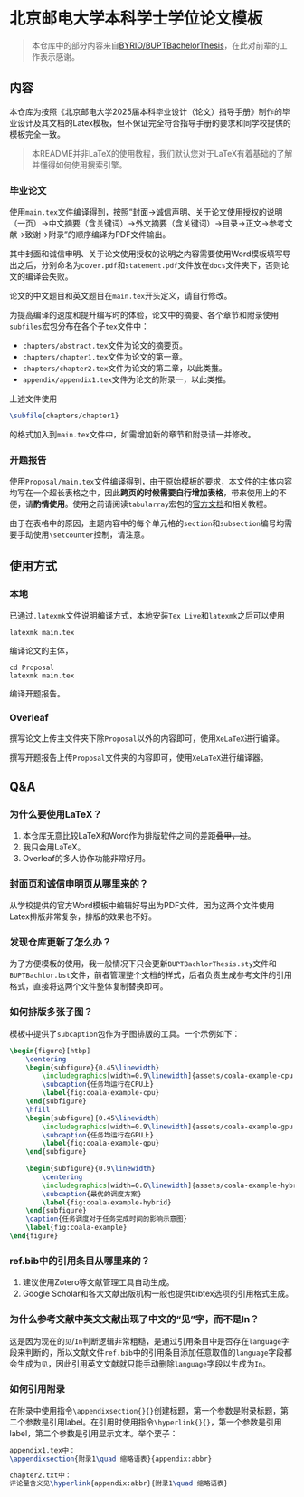 # 北京邮电大学本科学士学位论文模板

> 本仓库中的部分内容来自[BYRIO/BUPTBachelorThesis](https://github.com/BYRIO/BUPTBachelorThesis)，在此对前辈的工作表示感谢。

## 内容

本仓库为按照《北京邮电大学2025届本科毕业设计（论文）指导手册》制作的毕业设计及其文档的Latex模板，但不保证完全符合指导手册的要求和同学校提供的模板完全一致。

> 本README并非LaTeX的使用教程，我们默认您对于LaTeX有着基础的了解并懂得如何使用搜索引擎。

### 毕业论文

使用`main.tex`文件编译得到，按照“封面→诚信声明、关于论文使用授权的说明（一页）→中文摘要（含关键词）→外文摘要（含关键词）→目录→正文→参考文献→致谢→附录”的顺序编译为PDF文件输出。

其中封面和诚信申明、关于论文使用授权的说明之内容需要使用Word模板填写导出之后，分别命名为`cover.pdf`和`statement.pdf`文件放在`docs`文件夹下，否则论文的编译会失败。

论文的中文题目和英文题目在`main.tex`开头定义，请自行修改。

为提高编译的速度和提升编写时的体验，论文中的摘要、各个章节和附录使用`subfiles`宏包分布在各个子`tex`文件中：

- `chapters/abstract.tex`文件为论文的摘要页。
- `chapters/chapter1.tex`文件为论文的第一章。
- `chapters/chapter2.tex`文件为论文的第二章，以此类推。
- `appendix/appendix1.tex`文件为论文的附录一，以此类推。

上述文件使用

```latex
\subfile{chapters/chapter1}
```

的格式加入到`main.tex`文件中，如需增加新的章节和附录请一并修改。

### 开题报告

使用`Proposal/main.tex`文件编译得到，由于原始模板的要求，本文件的主体内容均写在一个超长表格之中，因此**跨页的时候需要自行增加表格**，带来使用上的不便，请**酌情使用**。使用之前请阅读`tabularray`宏包的[官方文档](http://mirrors.ctan.org/macros/latex/contrib/tabularray/tabularray.pdf)和相关教程。

由于在表格中的原因，主题内容中的每个单元格的`section`和`subsection`编号均需要手动使用`\setcounter`控制，请注意。

## 使用方式

### 本地

已通过`.latexmk`文件说明编译方式，本地安装`Tex Live`和`latexmk`之后可以使用

```shell
latexmk main.tex
```

编译论文的主体，

```shell
cd Proposal
latexmk main.tex
```

编译开题报告。

### Overleaf

撰写论文上传主文件夹下除`Proposal`以外的内容即可，使用`XeLaTeX`进行编译。

撰写开题报告上传`Proposal`文件夹的内容即可，使用`XeLaTeX`进行编译器。

## Q&A

### 为什么要使用LaTeX？

1. 本仓库无意比较LaTeX和Word作为排版软件之间的差距~~叠甲，过~~。
2. 我只会用LaTeX。
3. Overleaf的多人协作功能非常好用。

### 封面页和诚信申明页从哪里来的？

从学校提供的官方Word模板中编辑好导出为PDF文件，因为这两个文件使用Latex排版非常复杂，排版的效果也不好。

### 发现仓库更新了怎么办？

为了方便模板的使用，我一般情况下只会更新`BUPTBachlorThesis.sty`文件和`BUPTBachlor.bst`文件，前者管理整个文档的样式，后者负责生成参考文件的引用格式，直接将这两个文件整体复制替换即可。

### 如何排版多张子图？

模板中提供了`subcaption`包作为子图排版的工具。一个示例如下：

```latex
\begin{figure}[htbp]
    \centering
    \begin{subfigure}{0.45\linewidth}
        \includegraphics[width=0.9\linewidth]{assets/coala-example-cpu.png}
        \subcaption{任务均运行在CPU上}
        \label{fig:coala-example-cpu}
    \end{subfigure}
    \hfill
    \begin{subfigure}{0.45\linewidth}
        \includegraphics[width=0.9\linewidth]{assets/coala-example-gpu.png}
        \subcaption{任务均运行在GPU上}
        \label{fig:coala-example-gpu}
    \end{subfigure}
    
    \begin{subfigure}{0.9\linewidth}
        \centering
        \includegraphics[width=0.6\linewidth]{assets/coala-example-hybrid.png}
        \subcaption{最优的调度方案}
        \label{fig:coala-example-hybrid}
    \end{subfigure}
    \caption{任务调度对于任务完成时间的影响示意图}
    \label{fig:coala-example}
\end{figure}
```

### ref.bib中的引用条目从哪里来的？

1. 建议使用Zotero等文献管理工具自动生成。
2. Google Scholar和各大文献出版机构一般也提供bibtex选项的引用格式生成。

### 为什么参考文献中英文文献出现了中文的“见”字，而不是In？

这是因为现在的`见`/`In`判断逻辑非常粗糙，是通过引用条目中是否存在`language`字段来判断的，所以文献文件`ref.bib`中的引用条目添加任意取值的`language`字段都会生成为`见`，因此引用英文文献就只能手动删除`language`字段以生成为`In`。

### 如何引用附录

在附录中使用指令`\appendixsection{}{}`创建标题，第一个参数是附录标题，第二个参数是引用label。在引用时使用指令`\hyperlink{}{}`，第一个参数是引用label，第二个参数是引用显示文本。举个栗子：

```latex
appendix1.tex中：
\appendixsection{附录1\quad 缩略语表}{appendix:abbr}

chapter2.txt中：
评论量含义见\hyperlink{appendix:abbr}{附录1\quad 缩略语表}
```
